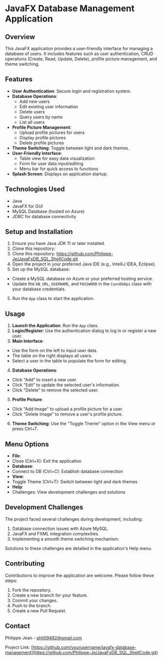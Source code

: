 # JavaFX Database Management Application

## Overview
This JavaFX application provides a user-friendly interface for managing a database of users. It includes features such as user authentication, CRUD operations (Create, Read, Update, Delete), profile picture management, and theme switching.

## Features
- **User Authentication**: Secure login and registration system.
- **Database Operations**: 
  - Add new users
  - Edit existing user information
  - Delete users
  - Query users by name
  - List all users
- **Profile Picture Management**: 
  - Upload profile pictures for users
  - Display profile pictures
  - Delete profile pictures
- **Theme Switching**: Toggle between light and dark themes.
- **User-Friendly Interface**: 
  - Table view for easy data visualization
  - Form for user data input/editing
  - Menu bar for quick access to functions
- **Splash Screen**: Displays on application startup.

## Technologies Used
- Java
- JavaFX for GUI
- MySQL Database (hosted on Azure)
- JDBC for database connectivity

## Setup and Installation
1. Ensure you have Java JDK 11 or later installed.
2. Clone this repository:
2. Clone this repository: https://github.com/Philippe-Je/JavaFxDB_SQL_ShellCode.git
3. Open the project in your preferred Java IDE (e.g., IntelliJ IDEA, Eclipse).
4. Set up the MySQL database:
- Create a MySQL database on Azure or your preferred hosting service.
- Update the `DB_URL`, `USERNAME`, and `PASSWORD` in the `ConnDbOps` class with your database credentials.
5. Run the `App` class to start the application.

## Usage
1. **Launch the Application**: Run the `App` class.
2. **Login/Register**: Use the authentication dialog to log in or register a new user.
3. **Main Interface**:
- Use the form on the left to input user data.
- The table on the right displays all users.
- Select a user in the table to populate the form for editing.
4. **Database Operations**:
- Click "Add" to insert a new user.
- Click "Edit" to update the selected user's information.
- Click "Delete" to remove the selected user.
5. **Profile Picture**:
- Click "Add Image" to upload a profile picture for a user.
- Click "Delete Image" to remove a user's profile picture.
6. **Theme Switching**: Use the "Toggle Theme" option in the View menu or press Ctrl+T.

## Menu Options
- **File**: 
- Close (Ctrl+X): Exit the application
- **Database**: 
- Connect to DB (Ctrl+C): Establish database connection
- **View**: 
- Toggle Theme (Ctrl+T): Switch between light and dark themes
- **Help**: 
- Challenges: View development challenges and solutions

## Development Challenges
The project faced several challenges during development, including:
1. Database connection issues with Azure MySQL.
2. JavaFX and FXML integration complexities.
3. Implementing a smooth theme switching mechanism.

Solutions to these challenges are detailed in the application's Help menu.

## Contributing
Contributions to improve the application are welcome. Please follow these steps:
1. Fork the repository.
2. Create a new branch for your feature.
3. Commit your changes.
4. Push to the branch.
5. Create a new Pull Request.


## Contact
Philippe Jean - phil09492@gmail.com

Project Link: [https://github.com/yourusername/javafx-database-management](https://github.com/Philippe-Je/JavaFxDB_SQL_ShellCode.git)
